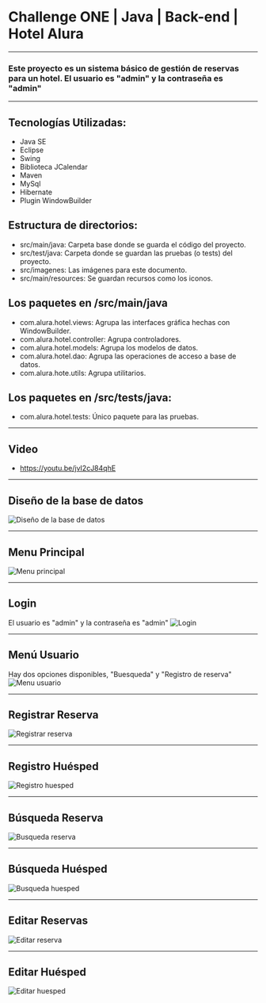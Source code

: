# Challenge ONE | Java | Back-end | Hotel Alura
---

### Este proyecto es un sistema básico de gestión de reservas para un hotel. El usuario es "admin" y la contraseña es "admin"

---
## Tecnologías Utilizadas:

- Java SE
- Eclipse
- Swing
- Biblioteca JCalendar
- Maven
- MySql
- Hibernate
- Plugin WindowBuilder


## Estructura de directorios:
- src/main/java: Carpeta base donde se guarda el código del proyecto.
- src/test/java: Carpeta donde se guardan las pruebas (o tests) del proyecto.
- src/imagenes:  Las imágenes para este documento.
- src/main/resources: Se guardan recursos como los iconos.

## Los paquetes en /src/main/java
- com.alura.hotel.views:  Agrupa las interfaces gráfica hechas con WindowBuilder.
- com.alura.hotel.controller: Agrupa controladores.
- com.alura.hotel.models: Agrupa los modelos de datos.
- com.alura.hotel.dao:  Agrupa las operaciones de acceso a base de datos.
- com.alura.hote.utils: Agrupa utilitarios.

## Los paquetes en /src/tests/java:
- com.alura.hotel.tests: Único paquete para las pruebas.

---
## Video
- https://youtu.be/jvI2cJ84qhE

---
## Diseño de la base de datos
![Diseño de la base de datos](https://user-images.githubusercontent.com/101413385/169529338-09a4d4c2-1b5a-41dc-b305-38498ebc29a8.png?raw=true)

---
##  Menu Principal
![Menu principal](https://github.com/admred/challenge-one-alura-hotel-latam/imagenes/menu-principal.png?raw=true)

---
## Login
El usuario es "admin" y la contraseña es "admin"
![Login](https://github.com/admred/challenge-one-alura-hotel-latam/imagenes/login.png?raw=true)

---
## Menú Usuario
Hay dos opciones disponibles, "Buesqueda" y "Registro de reserva"
![Menu usuario](https://github.com/admred/challenge-one-alura-hotel-latam/imagenes/menu-usuario.png?raw=true)

---
## Registrar Reserva
![Registrar reserva](https://github.com/admred/challenge-one-alura-hotel-latam/imagenes/registro-reserva.png?raw=true)

---
## Registro Huésped
![Registro huesped](https://github.com/admred/challenge-one-alura-hotel-latam/imagenes/registro-huesped.png?raw=true)

---
## Búsqueda Reserva
![Busqueda reserva](https://github.com/admred/challenge-one-alura-hotel-latam/imagenes/busqueda-reserva.png?raw=true)

---
## Búsqueda Huésped
![Busqueda huesped](https://github.com/admred/challenge-one-alura-hotel-latam/imagenes/busqueda-huesped.png?raw=true)

---
## Editar Reservas
![Editar reserva](https://github.com/admred/challenge-one-alura-hotel-latam/imagenes/editar-reserva.png?raw=true)

---
## Editar Huésped
![Editar huesped](https://github.com/admred/challenge-one-alura-hotel-latam/imagenes/editar-huesped.png?raw=true)
